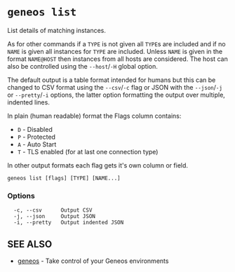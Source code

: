 # `geneos list`

List details of matching instances.

As for other commands if a `TYPE` is not given all `TYPE`s are included and if no `NAME` is given all instances for `TYPE` are included. Unless `NAME` is given in the format `NAME@HOST` then instances from all hosts are considered. The host can also be controlled using the `--host`/`-H` global option.

The default output is a table format intended for humans but this can be changed to CSV format using the `--csv`/`-c` flag or JSON with the `--json`/`-j` or `--pretty`/`-i` options, the latter option formatting the output over multiple, indented lines.

In plain (human readable) format the Flags column contains:

  * `D` - Disabled
  * `P` - Protected
  * `A` - Auto Start
  * `T` - TLS enabled (for at last one connection type)

In other output formats each flag gets it's own column or field.

```text
geneos list [flags] [TYPE] [NAME...]
```

### Options

```text
  -c, --csv      Output CSV
  -j, --json     Output JSON
  -i, --pretty   Output indented JSON
```

## SEE ALSO

* [geneos](geneos.md)	 - Take control of your Geneos environments
